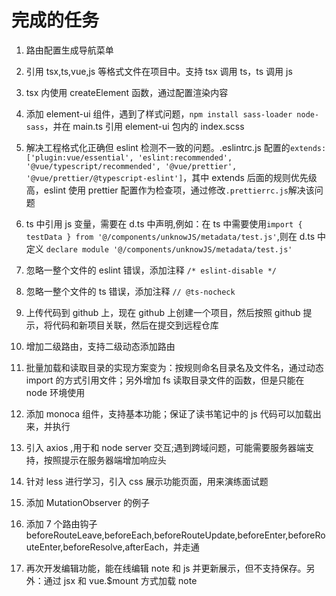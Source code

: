# 完成的任务

1. 路由配置生成导航菜单

2. 引用 tsx,ts,vue,js 等格式文件在项目中。支持 tsx 调用 ts，ts 调用 js

3. tsx 内使用 createElement 函数，通过配置渲染内容

4. 添加 element-ui 组件，遇到了样式问题，`npm install sass-loader node-sass`，并在 main.ts 引用 element-ui 包内的 index.scss

5. 解决工程格式化正确但 eslint 检测不一致的问题。.eslintrc.js 配置的`extends: ['plugin:vue/essential', 'eslint:recommended', '@vue/typescript/recommended', '@vue/prettier', '@vue/prettier/@typescript-eslint']`，其中 extends 后面的规则优先级高，eslint 使用 prettier 配置作为检查项，通过修改`.prettierrc.js`解决该问题

6. ts 中引用 js 变量，需要在 d.ts 中声明,例如：在 ts 中需要使用`import { testData } from '@/components/unknowJS/metadata/test.js'`,则在 d.ts 中定义 `declare module '@/components/unknowJS/metadata/test.js'`

7. 忽略一整个文件的 eslint 错误，添加注释 `/* eslint-disable */`

8. 忽略一整个文件的 ts 错误，添加注释 `// @ts-nocheck`

9. 上传代码到 github 上，现在 github 上创建一个项目，然后按照 github 提示，将代码和新项目关联，然后在提交到远程仓库

10. 增加二级路由，支持二级动态添加路由

11. 批量加载和读取目录的实现方案变为：按规则命名目录名及文件名，通过动态 import 的方式引用文件；另外增加 fs 读取目录文件的函数，但是只能在 node 环境使用

12. 添加 monoca 组件，支持基本功能；保证了读书笔记中的 js 代码可以加载出来，并执行

13. 引入 axios ,用于和 node server 交互;遇到跨域问题，可能需要服务器端支持，按照提示在服务器端增加响应头

14. 针对 less 进行学习，引入 css 展示功能页面，用来演练面试题

15. 添加 MutationObserver 的例子

16. 添加 7 个路由钩子 beforeRouteLeave,beforeEach,beforeRouteUpdate,beforeEnter,beforeRouteEnter,beforeResolve,afterEach，并走通

17. 再次开发编辑功能，能在线编辑 note 和 js 并更新展示，但不支持保存。另外：通过 jsx 和 vue.\$mount 方式加载 note
